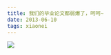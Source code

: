 ```yaml
---
title: 我们的毕业论文都弱爆了，呵呵~
date: 2013-06-10
tags: xiaonei
---
```


![](http://ww3.sinaimg.cn/large/4bc2a2bajw1f39srrb29qj20k00dewgl.jpg)
